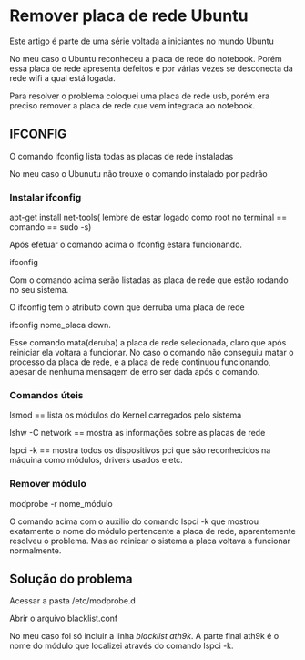 <h1>Remover placa de rede Ubuntu</h1>
<p>Este artigo é parte de uma série voltada a iniciantes no mundo Ubuntu</p>
<p>No meu caso o Ubuntu reconheceu a placa de rede do notebook. Porém essa placa de rede apresenta defeitos e 
por várias vezes se desconecta da rede wifi a qual está logada.</p>
<p>Para resolver o problema coloquei uma placa de rede usb, porém era preciso remover a placa de rede que vem integrada ao notebook.</p>
<h2>IFCONFIG</h2>
<p>O comando ifconfig lista todas as placas de rede instaladas</p>
<p>No meu caso o Ubunutu não trouxe o comando instalado por padrão</p>
<h3>Instalar ifconfig</h3>
<p>apt-get install net-tools( lembre de estar logado como root no terminal == comando == sudo -s)</p>
<p>Após efetuar o comando acima o ifconfig estara funcionando.</p>
<p>ifconfig</p>
<p>Com o comando acima serão listadas as placa de rede que estão rodando no seu sistema.</p>
<p>O ifconfig tem o atributo down que derruba uma placa de rede</p>
<p>ifconfig nome_placa down.</p>
<p>Esse comando mata(deruba) a placa de rede selecionada, claro que após reiniciar ela voltara a funcionar. No caso o comando não conseguiu matar o processo da placa de rede, e a placa de rede continuou funcionando, apesar de nenhuma mensagem de erro ser dada após o comando.</p>
<h3>Comandos úteis</h3>
<p>lsmod == lista os módulos do Kernel carregados pelo sistema</p>
<p>lshw -C network == mostra as informações sobre as placas de rede</p>
<p>lspci -k == mostra todos os dispositivos pci que são reconhecidos na máquina como módulos, drivers usados e etc.</p>
<h3>Remover módulo</h3>
<p>modprobe -r nome_módulo</p>
<p>O comando acima com o auxilio do comando lspci -k que mostrou exatamente o nome do módulo pertencente a placa de rede, aparentemente resolveu o problema. Mas ao reinicar o sistema a placa voltava a funcionar normalmente.</p>
<h2>Solução do problema</h2>
<p>Acessar a pasta /etc/modprobe.d</p>
<p>Abrir o arquivo blacklist.conf</p>
<p>No meu caso foi só incluir a linha <em>blacklist ath9k</em>. A parte final ath9k é o nome do módulo que localizei através do comando lspci -k.</p>

